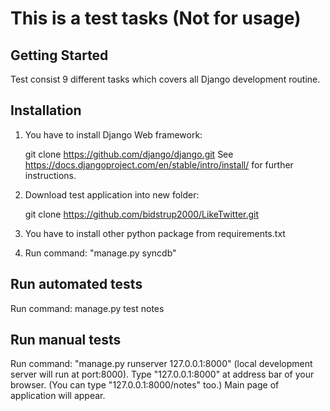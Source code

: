 # This is a test tasks (Not for usage)

## Getting Started
Test consist 9 different tasks which covers all Django development routine.

## Installation

1. You have to install Django Web framework:

	git clone https://github.com/django/django.git
	See https://docs.djangoproject.com/en/stable/intro/install/ for further instructions.

2. Download test application into new folder:

	git clone https://github.com/bidstrup2000/LikeTwitter.git

3. You have to install other python package from requirements.txt

4. Run command: "manage.py syncdb" 

## Run automated tests

Run command: manage.py test notes

## Run manual tests

Run command: "manage.py runserver 127.0.0.1:8000" (local development server will run at port:8000).
Type "127.0.0.1:8000" at address bar of your browser. (You can type "127.0.0.1:8000/notes" too.)
Main page of application will appear.
